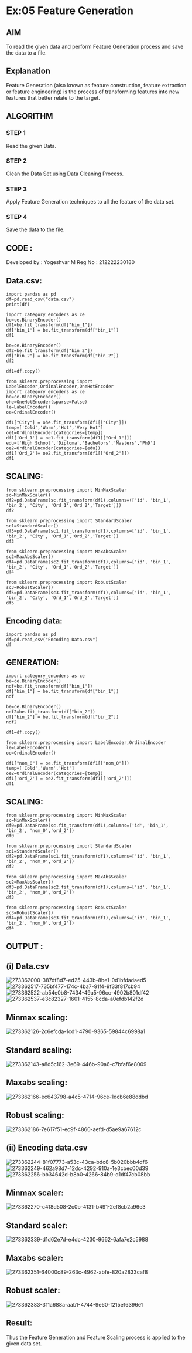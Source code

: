 # Ex:05 Feature Generation
## AIM
To read the given data and perform Feature Generation process and save the data to a file.

## Explanation
Feature Generation (also known as feature construction, feature extraction or feature engineering) is the process of transforming features into new features that better relate to the target.

## ALGORITHM
### STEP 1
Read the given Data.

### STEP 2
Clean the Data Set using Data Cleaning Process.

### STEP 3
Apply Feature Generation techniques to all the feature of the data set.

### STEP 4
Save the data to the file.

## CODE :
Developed by : Yogeshvar M
Reg No : 212222230180
## Data.csv:
```
import pandas as pd
df=pd.read_csv("data.csv")
print(df)

import category_encoders as ce
be=ce.BinaryEncoder()
df1=be.fit_transform(df["bin_1"])
df["bin_1"] = be.fit_transform(df["bin_1"])
df1

be=ce.BinaryEncoder()
df2=be.fit_transform(df["bin_2"])
df["bin_2"] = be.fit_transform(df["bin_2"])
df2

df1=df.copy()

from sklearn.preprocessing import LabelEncoder,OrdinalEncoder,OneHotEncoder
import category_encoders as ce
be=ce.BinaryEncoder()
ohe=OneHotEncoder(sparse=False)
le=LabelEncoder()
oe=OrdinalEncoder()

df1["City"] = ohe.fit_transform(df1[["City"]])
temp=['Cold','Warm','Hot','Very Hot']
oe1=OrdinalEncoder(categories=[temp])
df1['Ord_1'] = oe1.fit_transform(df1[["Ord_1"]])
edu=['High School','Diploma','Bachelors','Masters','PhD']
oe2=OrdinalEncoder(categories=[edu])
df1['Ord_2']= oe2.fit_transform(df1[["Ord_2"]])
df1
```
## SCALING:
```
from sklearn.preprocessing import MinMaxScaler
sc=MinMaxScaler()
df2=pd.DataFrame(sc.fit_transform(df1),columns=(['id', 'bin_1', 'bin_2', 'City', 'Ord_1','Ord_2','Target']))
df2

from sklearn.preprocessing import StandardScaler
sc1=StandardScaler()
df3=pd.DataFrame(sc1.fit_transform(df1),columns=['id', 'bin_1', 'bin_2', 'City', 'Ord_1','Ord_2','Target'])
df3

from sklearn.preprocessing import MaxAbsScaler
sc2=MaxAbsScaler()
df4=pd.DataFrame(sc2.fit_transform(df1),columns=['id', 'bin_1', 'bin_2', 'City', 'Ord_1','Ord_2','Target'])
df4

from sklearn.preprocessing import RobustScaler
sc3=RobustScaler()
df5=pd.DataFrame(sc3.fit_transform(df1),columns=['id', 'bin_1', 'bin_2', 'City', 'Ord_1','Ord_2','Target'])
df5
```
## Encoding data:
```
import pandas as pd
df=pd.read_csv("Encoding Data.csv")
df
```
## GENERATION:
```
import category_encoders as ce
be=ce.BinaryEncoder()
ndf=be.fit_transform(df["bin_1"])
df["bin_1"] = be.fit_transform(df["bin_1"])
ndf

be=ce.BinaryEncoder()
ndf2=be.fit_transform(df["bin_2"])
df["bin_2"] = be.fit_transform(df["bin_2"])
ndf2

df1=df.copy()

from sklearn.preprocessing import LabelEncoder,OrdinalEncoder
le=LabelEncoder()
oe=OrdinalEncoder()

df1["nom_0"] = oe.fit_transform(df1[["nom_0"]])
temp=['Cold','Warm','Hot']
oe2=OrdinalEncoder(categories=[temp])
df1['ord_2'] = oe2.fit_transform(df1[['ord_2']])
df1
```
## SCALING:
```
from sklearn.preprocessing import MinMaxScaler
sc=MinMaxScaler()
df0=pd.DataFrame(sc.fit_transform(df1),columns=['id', 'bin_1', 'bin_2', 'nom_0','ord_2'])
df0

from sklearn.preprocessing import StandardScaler
sc1=StandardScaler()
df2=pd.DataFrame(sc1.fit_transform(df1),columns=['id', 'bin_1', 'bin_2', 'nom_0','ord_2'])
df2

from sklearn.preprocessing import MaxAbsScaler
sc2=MaxAbsScaler()
df3=pd.DataFrame(sc2.fit_transform(df1),columns=['id', 'bin_1', 'bin_2', 'nom_0','ord_2'])
df3

from sklearn.preprocessing import RobustScaler
sc3=RobustScaler()
df4=pd.DataFrame(sc3.fit_transform(df1),columns=['id', 'bin_1', 'bin_2', 'nom_0','ord_2'])
df4
```
## OUTPUT :
## (i) Data.csv
![273362000-387df8d7-ed25-443b-8be1-0d1bfdadaed5](https://github.com/Yogeshvar005/ODD2023-Datascience-Ex-05/assets/113497367/1ffa9116-f73f-4576-8833-688c03ce2938)
![273362517-735bf477-174c-4ba7-91f4-9f33f817cb94](https://github.com/Yogeshvar005/ODD2023-Datascience-Ex-05/assets/113497367/e29e5532-d45d-4884-9a3a-9d5e8297b3e9)
![273362522-ab54e0b8-7434-49a5-96cc-4902b801df42](https://github.com/Yogeshvar005/ODD2023-Datascience-Ex-05/assets/113497367/c993334a-dcca-4982-ab32-dfc525b0cd8c)
![273362537-e3c82327-1601-4155-8cda-a0efdb142f2d](https://github.com/Yogeshvar005/ODD2023-Datascience-Ex-05/assets/113497367/9f3c246e-de22-4ac7-ba51-2117287c78e4)

## Minmax scaling:
![273362126-2c6efcda-1cd1-4790-9365-59844c6998a1](https://github.com/Yogeshvar005/ODD2023-Datascience-Ex-05/assets/113497367/f8eeda58-b664-470e-9734-609dd235f177)
## Standard scaling:
![273362143-a8d5c162-3e69-446b-90a6-c7bfaf6e8009](https://github.com/Yogeshvar005/ODD2023-Datascience-Ex-05/assets/113497367/f16166a2-579f-4f81-a6bf-e23bcd2595a1)

## Maxabs scaling:
![273362166-ec643798-a4c5-4714-96ce-1dcb6e88ddbd](https://github.com/Yogeshvar005/ODD2023-Datascience-Ex-05/assets/113497367/6d840b85-bae5-446b-8c26-2cf6bc3c50e2)
## Robust scaling:
![273362186-7e617f51-ec9f-4860-aefd-d5ae9a67612c](https://github.com/Yogeshvar005/ODD2023-Datascience-Ex-05/assets/113497367/39cc81ae-d452-4bff-9f31-e9fc77a396c0)
## (ii) Encoding data.csv
![273362244-81f07773-a53c-43ca-bdc8-5b020bbb4df6](https://github.com/Yogeshvar005/ODD2023-Datascience-Ex-05/assets/113497367/5a1a3704-04f0-4ba3-b076-d4f3507eafb6)
![273362249-462a98d7-12dc-4292-910a-1e3cbec00d39](https://github.com/Yogeshvar005/ODD2023-Datascience-Ex-05/assets/113497367/f6fbed76-b551-426d-b356-d2b06614562a)
![273362256-bb34642d-b8b0-4266-84b9-d1df47cb08bb](https://github.com/Yogeshvar005/ODD2023-Datascience-Ex-05/assets/113497367/0e535980-03b7-4df8-8198-115700c5c36d)
## Minmax scaler:
![273362270-c418d508-2c0b-4131-b491-2ef8cb2a96e3](https://github.com/Yogeshvar005/ODD2023-Datascience-Ex-05/assets/113497367/b90b49b7-6232-4b0e-ac26-a1dcab1b14a5)
## Standard scaler:
![273362339-d1d62e7d-e4dc-4230-9662-6afa7e2c5988](https://github.com/Yogeshvar005/ODD2023-Datascience-Ex-05/assets/113497367/6729a343-6c2e-4af1-b409-fd2b6599616b)
## Maxabs scaler:
![273362351-64000c89-263c-4962-abfe-820a2833caf8](https://github.com/Yogeshvar005/ODD2023-Datascience-Ex-05/assets/113497367/b6eb7dc7-1470-4e65-813b-dc04a5572e90)
## Robust scaler:
![273362383-311a688a-aab1-4744-9e60-f215e16396e1](https://github.com/Yogeshvar005/ODD2023-Datascience-Ex-05/assets/113497367/5088953d-e721-4eda-a82e-e512266d96e7)
## Result:
Thus the Feature Generation and Feature Scaling process is applied to the given data set.
